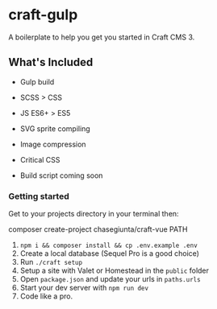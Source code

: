 # craft-gulp

A boilerplate to help you get you started in Craft CMS 3.

## What's Included

- Gulp build
- SCSS > CSS
- JS ES6+ > ES5
- SVG sprite compiling
- Image compression
- Critical CSS

- Build script coming soon

### Getting started

Get to your projects directory in your terminal then:

composer create-project chasegiunta/craft-vue PATH

1. `npm i && composer install && cp .env.example .env`
2. Create a local database (Sequel Pro is a good choice)
3. Run `./craft setup`
4. Setup a site with Valet or Homestead in the `public` folder
5. Open `package.json` and update your urls in `paths.urls`
6. Start your dev server with `npm run dev`
7. Code like a pro.